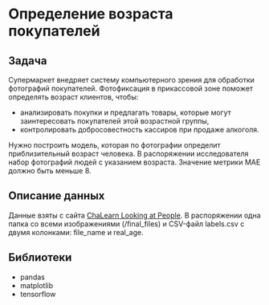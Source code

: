 # Определение возраста покупателей
## Задача
Супермаркет внедряет систему компьютерного зрения для обработки фотографий покупателей. Фотофиксация в прикассовой зоне поможет определять возраст клиентов, чтобы:
- анализировать покупки и предлагать товары, которые могут заинтересовать покупателей этой возрастной группы,
- контролировать добросовестность кассиров при продаже алкоголя.

Нужно построить модель, которая по фотографии определит приблизительный возраст человека. В распоряжении исследователя набор фотографий людей с указанием возраста. Значение метрики MAE должно быть меньше 8.

## Описание данных

Данные взяты с сайта [ChaLearn Looking at People](https://chalearnlap.cvc.uab.es/dataset/26/description/). В распоряжении одна папка со всеми изображениями (/final_files) и CSV-файл labels.csv с двумя колонками: file_name и real_age.


## Библиотеки

* pandas
* matplotlib
* tensorflow
